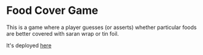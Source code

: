 # Food Cover Game

This is a game where a player guesses (or asserts) whether particular foods are better covered with saran wrap or tin foil.

It's deployed [here](https://spudtrooper.github.io/food-cover-game)
